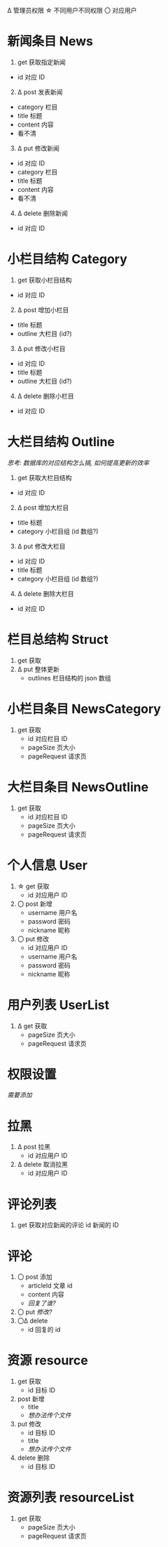 Δ 管理员权限
☆ 不同用户不同权限
〇 对应用户

# 新闻条目 News

1. get 获取指定新闻
  * id 对应 ID
2. Δ post 发表新闻
  * category 栏目
  * title 标题
  * content 内容
  * 看不清
3. Δ put 修改新闻
  * id 对应 ID
  * category 栏目
  * title 标题
  * content 内容
  * 看不清
4. Δ delete 删除新闻
  * id 对应 ID

# 小栏目结构 Category

1. get 获取小栏目结构
  * id 对应 ID
2. Δ post 增加小栏目
  * title 标题
  * outline 大栏目 (id?)
3. Δ put 修改小栏目
  * id 对应 ID
  * title 标题
  * outline 大栏目 (id?)
4. Δ delete 删除小栏目
  * id 对应 ID

# 大栏目结构 Outline

_思考: 数据库的对应结构怎么搞, 如何提高更新的效率_

1. get 获取大栏目结构
  * id 对应 ID
2. Δ post 增加大栏目
  * title 标题
  * category 小栏目组 (id 数组?)
3. Δ put 修改大栏目
  * id 对应 ID
  * title 标题
  * category 小栏目组 (id 数组?)
4. Δ delete 删除大栏目
  * id 对应 ID

# 栏目总结构 Struct

1. get 获取
2. Δ put 整体更新
   * outlines 栏目结构的 json 数组

# 小栏目条目 NewsCategory

1. get 获取
   * id 对应栏目 ID
   * pageSize 页大小
   * pageRequest 请求页

# 大栏目条目 NewsOutline

1. get 获取
   * id 对应栏目 ID
   * pageSize 页大小
   * pageRequest 请求页

# 个人信息 User

1. ☆ get 获取
   * id 对应用户 ID
2. 〇 post 新增
   * username 用户名
   * password 密码
   * nickname 昵称
3. 〇 put 修改
   * id 对应用户 ID
   * username 用户名
   * password 密码
   * nickname 昵称

# 用户列表 UserList

1. Δ get 获取
   * pageSize 页大小
   * pageRequest 请求页

# 权限设置

_需要添加_

# 拉黑

1. Δ post 拉黑
   * id 对应用户 ID
2. Δ delete 取消拉黑
   * id 对应用户 ID

# 评论列表

1. get 获取对应新闻的评论
   id 新闻的 ID

# 评论

1. 〇 post 添加
   * articleId 文章 id
   * content 内容
   * _回复了谁?_
2. 〇 put _修改?_
3. 〇Δ delete
   * id 回复的 id

# 资源 resource

1. get 获取
   * id 目标 ID
2. post 新增
   * title
   * _想办法传个文件_
3. put 修改
   * id 目标 ID
   * title
   * _想办法传个文件_
4. delete 删除
   * id 目标 ID

# 资源列表 resourceList

1. get 获取
   * pageSize 页大小
   * pageRequest 请求页